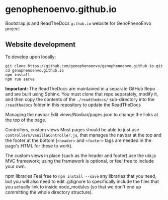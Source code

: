 # genophenoenvo.github.io

Bootstrap.js and ReadTheDocs `github.io` website for GenoPhenoEnvo project

## Website development

To develop upon locally:
```
git clone https://github.com/genophenoenvo/genophenoenvo.github.io.git
cd genophenoenvo.github.io
npm install
npm run serve
```

**Important:** The ReadTheDocs are maintained in a separate GitHub Repo and are built using Sphinx. You must clone that repo separately, modify it, and then copy the contents of the `./readthedocs/` sub-directory into the `/readthedocs` folder in this repository to update the ReadTheDocs

Managing the navbar Edit views/Navbar/pages.json to change the links at the top of the page.

Controllers, custom views Most pages should be able to just use `controllers/VanillaController.js`, that manages the navbar at the top and the footer at the bottom (`<header>` and `<footer>` tags are needed in the page's HTML for these to work).

The custom views in place (such as the header and footer) use the uki.js MVC framework; using the framework is optional, or feel free to include your own.

npm libraries Feel free to `npm install --save` any libraries that you need, but you will also need to edit .gitignore to specifically include the files that you actually link to inside node_modules (so that we don't end up committing the whole directory structure).
